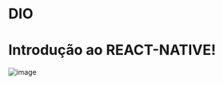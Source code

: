 # DIO
# Introdução ao REACT-NATIVE!

![image](https://user-images.githubusercontent.com/107360634/176058861-d84339b7-c60b-40a7-917b-1cad9ca310f3.png)

